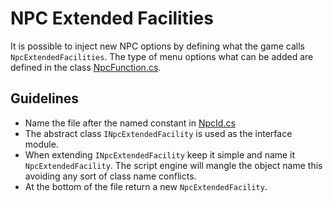 # NPC Extended Facilities

It is possible to inject new NPC options by defining what the game calls `NpcExtendedFacilities`. The type of menu options what can be added are defined in the class [NpcFunction.cs](https://github.com/sebastian-heinz/Arrowgene.DragonsDogmaOnline/blob/develop/Arrowgene.Ddon.Shared/Model/NpcFunction.cs).

## Guidelines

- Name the file after the named constant in [NpcId.cs](https://github.com/sebastian-heinz/Arrowgene.DragonsDogmaOnline/blob/develop/Arrowgene.Ddon.Shared/Model/NpcId.cs)
- The abstract class `INpcExtendedFacility` is used as the interface module.
- When extending `INpcExtendedFacility` keep it simple and name it `NpcExtendedFacility`. The script engine will mangle the object name this avoiding any sort of class name conflicts.
- At the bottom of the file return a new `NpcExtendedFacility`.